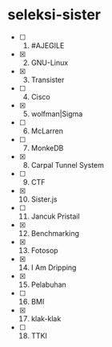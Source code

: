 # seleksi-sister

- [ ] 1. #AJEGILE 
- [X] 2. GNU-Linux 
- [X] 3. Transister
- [ ] 4. Cisco 
- [X] 5. wolfman|Sigma 
- [ ] 6. McLarren 
- [ ] 7. MonkeDB 
- [X] 8. Carpal Tunnel System 
- [ ] 9. CTF
- [X] 10. Sister.js
- [ ] 11. Jancuk Pristail 
- [X] 12. Benchmarking 
- [X] 13. Fotosop 
- [X] 14. I Am Dripping 
- [X] 15. Pelabuhan
- [ ] 16. BMI 
- [X] 17. klak-klak
- [ ] 18. TTKI 